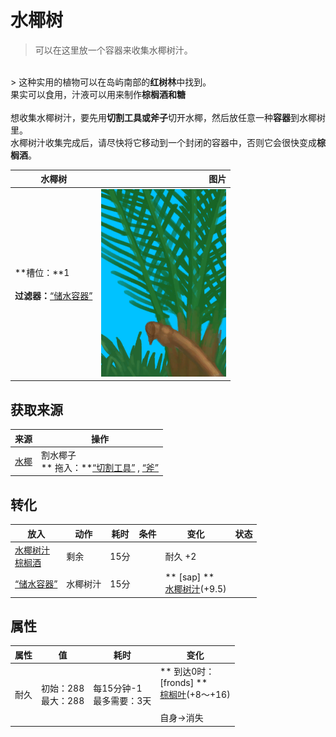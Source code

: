 # 水椰树  
> 可以在这里放一个容器来收集水椰树汁。  
<br>  
> 这种实用的植物可以在岛屿南部的<b>红树林</b>中找到。<br>果实可以食用，汁液可以用来制作<b>棕榈酒和糖</b><br><br>想收集水椰树汁，要先用<b>切割工具或斧子</b>切开水椰，然后放任意一种<b>容器</b>到水椰树里。<br>水椰树汁收集完成后，请尽快将它移动到一个封闭的容器中，否则它会很快变成<b>棕榈酒</b>。  
  
  水椰树  |   图片   
 ----  |  ----:   
 **槽位：**1<br><br>**过滤器：**[“储水容器”](tag_WaterContainer.md)  |  <img decoding="async" src="Sprite/NipaPalmCleared.png" href="a.md" style="max-width:300px;max-height:300px;">   
  
## 获取来源  
来源  |  操作  
----  |  ----  
[水椰](NipaPalm.md)  |  割水椰子<br>** 拖入：**[“切割工具”](tag_Cutter.md) , [“斧”](tag_Axe.md)  
## 转化  
放入  |  动作  |  耗时  |  条件  |  变化  |  状态  
----  |  ----  |  ----  |  ----  |  ----  |  ----  
[水椰树汁](LQ_Sap.md)<br>[棕榈酒](LQ_PalmWine.md)  |  剩余  |  15分  |    |  耐久  +2  |    
[“储水容器”](tag_WaterContainer.md)  |  水椰树汁  |  15分  |    |  ** [sap] **<br>[水椰树汁](LQ_Sap.md)(+9.5)<br>  |    
## 属性   
属性  |  值  |  耗时  |  变化  
----  |  ----  |  ----  |  ----  
耐久  |  初始：288<br>最大：288  |  每15分钟-1<br>最多需要：3天  |  ** 到达0时： **<br>** [fronds] **<br>  [棕榈叶](PalmFronds.md)(+8～+16)<br><br>自身→消失  


<script>document.title="水椰树 - 卡牌生存百科 Card Survival Wiki";</script>